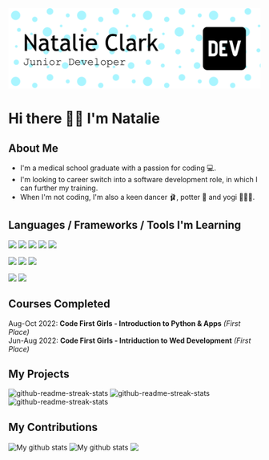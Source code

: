 ![Header](./github-header-img.png)


# Hi there 👋🏻 I'm Natalie

## About Me

- I'm a medical school graduate with a passion for coding 💻.
- I'm looking to career switch into a software development role, in which I can further my training.
- When I'm not coding, I'm also a keen dancer 🩰, potter 🏺 and yogi 🧘🏼‍♀️.

## Languages / Frameworks / Tools I'm Learning

<p>
  <img src="https://img.shields.io/badge/Python-3776AB?style=for-the-badge&logo=python&logoColor=white" />
  <img src="https://img.shields.io/badge/HTML5-E34F26?style=for-the-badge&logo=html5&logoColor=white" />
  <img src="https://img.shields.io/badge/CSS3-1572B6?style=for-the-badge&logo=css3&logoColor=white" />
  <img src="https://img.shields.io/badge/JavaScript-323330?style=for-the-badge&logo=javascript&logoColor=F7DF1E" />
  <img src="https://img.shields.io/badge/C%23-239120?style=for-the-badge&logo=c-sharp&logoColor=white" />
</p>

<p>
  <img src="https://img.shields.io/badge/Node.js-339933?style=for-the-badge&logo=nodedotjs&logoColor=white" />
  <img src="https://img.shields.io/badge/React-20232A?style=for-the-badge&logo=react&logoColor=61DAFB" />
  <img src="https://img.shields.io/badge/Bootstrap-563D7C?style=for-the-badge&logo=bootstrap&logoColor=white" />
</p>

<p>
  <img src="https://img.shields.io/badge/Visual_Studio_Code-0078D4?style=for-the-badge&logo=visual%20studio%20code&logoColor=white" />
  <img src="https://img.shields.io/badge/Visual_Studio-5C2D91?style=for-the-badge&logo=visual%20studio&logoColor=white" />
</p>

## Courses Completed

Aug-Oct 2022: **Code First Girls - Introduction to Python & Apps** *(First Place)* <br>
Jun-Aug 2022: **Code First Girls - Intriduction to Wed Development** *(First Place)*

## My Projects

<img width="282" src="https://denvercoder1-github-readme-stats.vercel.app/api/pin/?username=nataliejclark&repo=danceldn&theme=react&bg_color=273849&title_color=F85D7F&icon_color=F8D866&hide_border=true&show_icons=false" alt="github-readme-streak-stats"> <img width="282" src="https://denvercoder1-github-readme-stats.vercel.app/api/pin/?username=nataliejclark&repo=pokemonGame&theme=react&bg_color=273849&title_color=F85D7F&icon_color=F8D866&hide_border=true&show_icons=false" alt="github-readme-streak-stats"> <img width="282" src="https://denvercoder1-github-readme-stats.vercel.app/api/pin/?username=nataliejclark&repo=FirstWebsite&theme=react&bg_color=273849&title_color=F85D7F&icon_color=F8D866&hide_border=true&show_icons=false" alt="github-readme-streak-stats">

## My Contributions

<img align="center" src="https://github-readme-streak-stats.herokuapp.com?user=nataliejclark&theme=vue-dark&hide_border=true&date_format=M%20j%5B%2C%20Y%5D" alt="My github stats" />

<img align="center" src="https://github-readme-stats.vercel.app/api?username=nataliejclark&show_icons=true&include_all_commits=true&theme=cobalt&hide_border=true" alt="My github stats" /> 

<img align="center" src="https://github-readme-stats.vercel.app/api/top-langs/?username=nataliejclark&layout=compact&theme=cobalt&hide_border=true" />
